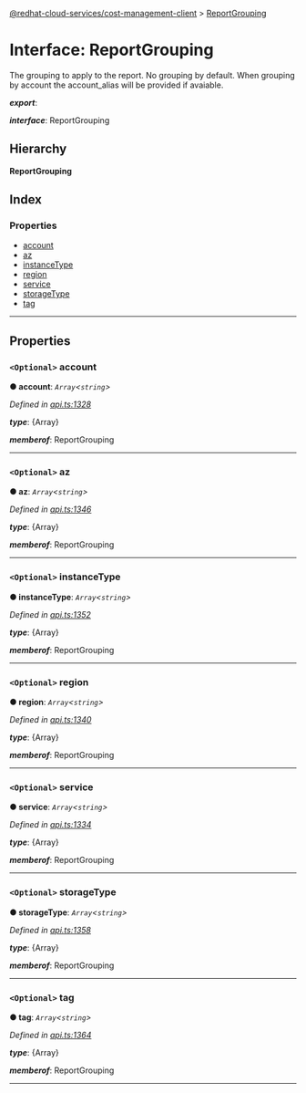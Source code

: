 [@redhat-cloud-services/cost-management-client](../README.md) > [ReportGrouping](../interfaces/reportgrouping.md)

# Interface: ReportGrouping

The grouping to apply to the report. No grouping by default. When grouping by account the account\_alias will be provided if avaiable.

*__export__*: 

*__interface__*: ReportGrouping

## Hierarchy

**ReportGrouping**

## Index

### Properties

* [account](reportgrouping.md#account)
* [az](reportgrouping.md#az)
* [instanceType](reportgrouping.md#instancetype)
* [region](reportgrouping.md#region)
* [service](reportgrouping.md#service)
* [storageType](reportgrouping.md#storagetype)
* [tag](reportgrouping.md#tag)

---

## Properties

<a id="account"></a>

### `<Optional>` account

**● account**: *`Array`<`string`>*

*Defined in [api.ts:1328](https://github.com/RedHatInsights/javascript-clients/blob/master/packages/cost-management/api.ts#L1328)*

*__type__*: {Array}

*__memberof__*: ReportGrouping

___
<a id="az"></a>

### `<Optional>` az

**● az**: *`Array`<`string`>*

*Defined in [api.ts:1346](https://github.com/RedHatInsights/javascript-clients/blob/master/packages/cost-management/api.ts#L1346)*

*__type__*: {Array}

*__memberof__*: ReportGrouping

___
<a id="instancetype"></a>

### `<Optional>` instanceType

**● instanceType**: *`Array`<`string`>*

*Defined in [api.ts:1352](https://github.com/RedHatInsights/javascript-clients/blob/master/packages/cost-management/api.ts#L1352)*

*__type__*: {Array}

*__memberof__*: ReportGrouping

___
<a id="region"></a>

### `<Optional>` region

**● region**: *`Array`<`string`>*

*Defined in [api.ts:1340](https://github.com/RedHatInsights/javascript-clients/blob/master/packages/cost-management/api.ts#L1340)*

*__type__*: {Array}

*__memberof__*: ReportGrouping

___
<a id="service"></a>

### `<Optional>` service

**● service**: *`Array`<`string`>*

*Defined in [api.ts:1334](https://github.com/RedHatInsights/javascript-clients/blob/master/packages/cost-management/api.ts#L1334)*

*__type__*: {Array}

*__memberof__*: ReportGrouping

___
<a id="storagetype"></a>

### `<Optional>` storageType

**● storageType**: *`Array`<`string`>*

*Defined in [api.ts:1358](https://github.com/RedHatInsights/javascript-clients/blob/master/packages/cost-management/api.ts#L1358)*

*__type__*: {Array}

*__memberof__*: ReportGrouping

___
<a id="tag"></a>

### `<Optional>` tag

**● tag**: *`Array`<`string`>*

*Defined in [api.ts:1364](https://github.com/RedHatInsights/javascript-clients/blob/master/packages/cost-management/api.ts#L1364)*

*__type__*: {Array}

*__memberof__*: ReportGrouping

___


